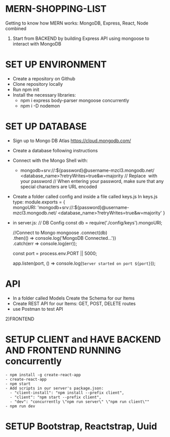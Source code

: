 # MERN-SHOPPING-LIST

Getting to know how MERN works:  MongoDB, Express, React, Node combined

1) Start from BACKEND by building Express API using mongoose to interact with MongoDB

  # SET UP ENVIRONMENT
  - Create a repository on Github
  - Clone repository locally
  - Run npm init
  - Install the necessary libraries:
    - npm i express body-parser mongoose concurrently
    - npm i -D nodemon

  # SET UP DATABASE
  - Sign up to Mongo DB Atlas https://cloud.mongodb.com/
  - Create a database following instructions
  - Connect with the Mongo Shell with:
    - mongodb+srv://<name>:${password}@username-mzcl3.mongodb.net/    <database_name>?retryWrites=true&w=majority
	    // Replace <password> with your password
	    // When entering your password, make sure that any special characters	are URL encoded
  - Create a folder called config and inside a file called keys.js
    In keys.js type:
	   module.exports = {
    	  mongoURI: 'mongodb+srv://<name>:${password}@username-mzcl3.mongodb.net/
        <database_name>?retryWrites=true&w=majority'
	   }
  - in server.js:
	  // DB Config
	   const db = require('./config/keys').mongoURI;

	 //Connect to Mongo
	  mongoose
	     .connect(db)
	     .then(() => console.log('MongoDB Connected...'))
	     .catch(err => console.log(err));

	  const port = process.env.PORT || 5000;

	  app.listen(port, () => console.log(`Server started on port ${port}`));

  # API
   - In a folder called Models Create the Schema for our Items
   - Create REST API for our Items: GET, POST, DELETE routes
   - use Postman to test API


 2)FRONTEND
  # SETUP CLIENT and HAVE BACKEND AND FRONTEND RUNNING concurrently
    - npm install -g create-react-app
    - create-react-app
    - npm start
    - Add scripts in our server's package.json:
      - "client-install": "npm install --prefix client",
      - "client": "npm start --prefix client",
      - "dev": "concurrently \"npm run server\" \"npm run client\""
    - npm run dev

  # SETUP Bootstrap, Reactstrap, Uuid
